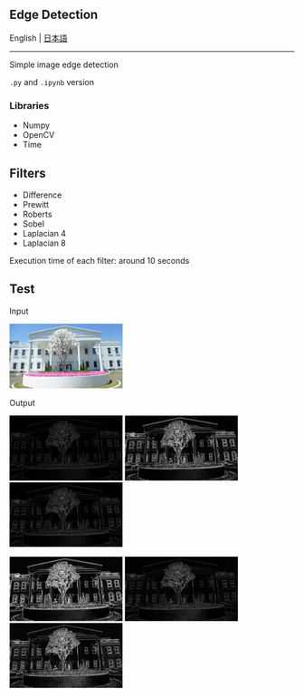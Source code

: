 ## Edge Detection

English | [日本語](README.md)

---------------------------------------

Simple image edge detection

`.py` and `.ipynb` version

### Libraries
- Numpy
- OpenCV
- Time

## Filters
- Difference
- Prewitt
- Roberts
- Sobel
- Laplacian 4
- Laplacian 8

Execution time of each filter: around 10 seconds

## Test

Input

<img src="images/input.png" alt="input image" style="width:200px;"/>

Output

<p float="up">
  <p float="left">
    <img src="images/output-diff.png" alt="Difference" width="200" />
    <img src="images/output-prewitt.png" alt="Prewitt" width="200" />
    <img src="images/output-roberts.png" alt="Roberts" width="200" />
  </p>
  <p float="left">
    <img src="images/output-sobel.png" alt="Sobel" width="200" />
    <img src="images/output-laplacian4.png" alt="Laplacian 4" width="200" /> 
    <img src="images/output-laplacian8.png" alt="Laplacian 8" width="200" />
  </p>
</p>
